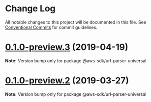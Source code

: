 # Change Log

All notable changes to this project will be documented in this file.
See [Conventional Commits](https://conventionalcommits.org) for commit guidelines.

# [0.1.0-preview.3](https://github.com/aws/aws-sdk-js-v3/compare/@aws-sdk/url-parser-universal@0.1.0-preview.2...@aws-sdk/url-parser-universal@0.1.0-preview.3) (2019-04-19)

**Note:** Version bump only for package @aws-sdk/url-parser-universal

# [0.1.0-preview.2](https://github.com/aws/aws-sdk-js-v3/compare/@aws-sdk/url-parser-universal@0.1.0-preview.1...@aws-sdk/url-parser-universal@0.1.0-preview.2) (2019-03-27)

**Note:** Version bump only for package @aws-sdk/url-parser-universal
